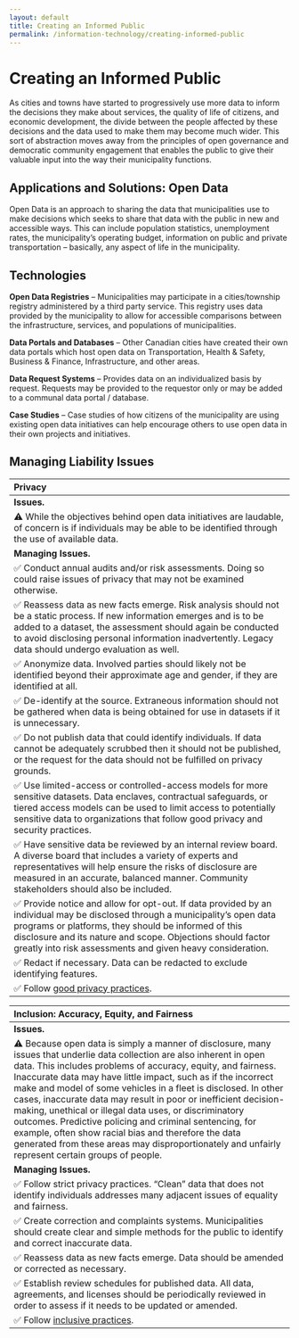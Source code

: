 ```yaml
---
layout: default
title: Creating an Informed Public
permalink: /information-technology/creating-informed-public
---
```


# Creating an Informed Public

As cities and towns have started to progressively use more data to inform the decisions they make about services, the quality of life of citizens, and economic development, the divide between the people affected by these decisions and the data used to make them may become much wider. This sort of abstraction moves away from the principles of open governance and democratic community engagement that enables the public to give their valuable input into the way their municipality functions.

## Applications and Solutions: Open Data

Open Data is an approach to sharing the data that municipalities use to make decisions which seeks to share that data with the public in new and accessible ways. This can include population statistics, unemployment rates, the municipality’s operating budget, information on public and private transportation – basically, any aspect of life in the municipality.

## Technologies

**Open Data Registries** – Municipalities may participate in a cities/township registry administered by a third party service. This registry uses data provided by the municipality to allow for accessible comparisons between the infrastructure, services, and populations of municipalities.

**Data Portals and Databases** – Other Canadian cities have created their own data portals which host open data on Transportation, Health & Safety, Business & Finance, Infrastructure, and other areas.

**Data Request Systems** – Provides data on an individualized basis by request. Requests may be provided to the requestor only or may be added to a communal data portal / database.

**Case Studies** – Case studies of how citizens of the municipality are using existing open data initiatives can help encourage others to use open data in their own projects and initiatives.

## Managing Liability Issues

| Privacy |
| :--- |
| **Issues.** |
| ⚠ While the objectives behind open data initiatives are laudable, of concern is if individuals may be able to be identified through the use of available data. |
| **Managing Issues.** |
| ✅ Conduct annual audits and/or risk assessments. Doing so could raise issues of privacy that may not be examined otherwise. |
| ✅ Reassess data as new facts emerge. Risk analysis should not be a static process. If new information emerges and is to be added to a dataset, the assessment should again be conducted to avoid disclosing personal information inadvertently. Legacy data should undergo evaluation as well. |
| ✅ Anonymize data. Involved parties should likely not be identified beyond their approximate age and gender, if they are identified at all. |
| ✅ De-identify at the source. Extraneous information should not be gathered when data is being obtained for use in datasets if it is unnecessary. |
| ✅ Do not publish data that could identify individuals. If data cannot be adequately scrubbed then it should not be published, or the request for the data should not be fulfilled on privacy grounds. |
| ✅ Use limited-access or controlled-access models for more sensitive datasets. Data enclaves, contractual safeguards, or tiered access models can be used to limit access to potentially sensitive data to organizations that follow good privacy and security practices. |
| ✅ Have sensitive data be reviewed by an internal review board. A diverse board that includes a variety of experts and representatives will help ensure the risks of disclosure are measured in an accurate, balanced manner. Community stakeholders should also be included. |
| ✅ Provide notice and allow for opt-out. If data provided by an individual may be disclosed through a municipality’s open data programs or platforms, they should be informed of this disclosure and its nature and scope. Objections should factor greatly into risk assessments and given heavy consideration. |
| ✅ Redact if necessary. Data can be redacted to exclude identifying features. |
| ✅ Follow [good privacy practices](../meta-issues/privacy.md). |

| Inclusion: Accuracy, Equity, and Fairness |
| :--- |
| **Issues.** |
| ⚠ Because open data is simply a manner of disclosure, many issues that underlie data collection are also inherent in open data. This includes problems of accuracy, equity, and fairness. Inaccurate data may have little impact, such as if the incorrect make and model of some vehicles in a fleet is disclosed. In other cases, inaccurate data may result in poor or inefficient decision-making, unethical or illegal data uses, or discriminatory outcomes. Predictive policing and criminal sentencing, for example, often show racial bias and therefore the data generated from these areas may disproportionately and unfairly represent certain groups of people. |
| **Managing Issues.** |
| ✅ Follow strict privacy practices. “Clean” data that does not identify individuals addresses many adjacent issues of equality and fairness. |
| ✅ Create correction and complaints systems. Municipalities should create clear and simple methods for the public to identify and correct inaccurate data. |
| ✅ Reassess data as new facts emerge. Data should be amended or corrected as necessary. |
| ✅ Establish review schedules for published data. All data, agreements, and licenses should be periodically reviewed in order to assess if it needs to be updated or amended. |
| ✅ Follow [inclusive practices](../meta-issues/inclusion.md). |

